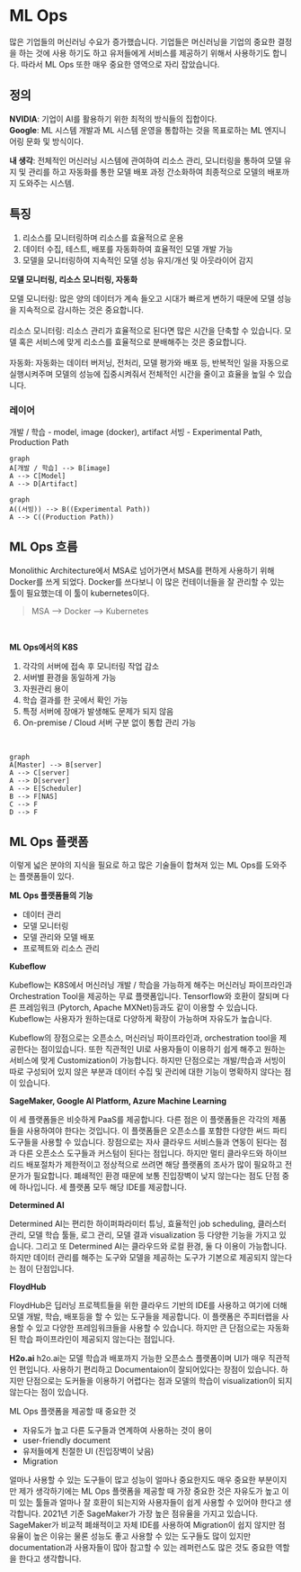 
# ML Ops

많은 기업들의 머신러닝 수요가 증가했습니다.
기업들은 머신러닝을 기업의 중요한 결정을 하는 것에 사용 하기도 하고 유저들에게 서비스를 제공하기 위해서 사용하기도 합니다.
따라서 ML Ops 또한 매우 중요한 영역으로 자리 잡았습니다.

## 정의
**NVIDIA**: 기업이 AI를 활용하기 위한 최적의 방식들의 집합이다.<br>
**Google**: ML 시스템 개발과 ML 시스템 운영을 통합하는 것을 목표로하는 ML 엔지니어링 문화 및 방식이다.<br>

**내 생각**: 전체적인 머신러닝 시스템에 관여하여 리소스 관리, 모니터링을 통하여 모델 유지 및 관리를 하고 자동화를 통한 모델 배포 과정 간소화하여 최종적으로 모델의 배포까지 도와주는 시스템.

## 특징

 1. 리소스를 모니터링하며 리소스를 효율적으로 운용
 2. 데이터 수집, 테스트, 배포를 자동화하여 효율적인 모델 개발 가능
 3. 모델을 모니터링하여 지속적인 모델 성능 유지/개선 및 아웃라이어 감지

**모델 모니터링, 리소스 모니터링, 자동화**

모델 모니터링: 많은 양의 데이터가 계속 들오고 시대가 빠르게 변하기 때문에 모델 성능을 지속적으로 감시하는 것은 중요합니다.
<br>
<br>
리소스 모니터링: 리소스 관리가 효율적으로 된다면 많은 시간을 단축할 수 있습니다. 모델 혹은 서비스에 맞게 리소스를 효율적으로 분배해주는 것은 중요합니다.
<br>
<br>
자동화: 자동화는 데이터 버저닝, 전처리, 모델 평가와 배포 등, 반복적인 일을 자동으로 실행시켜주며 모델의 성능에 집중시켜줘서 전체적인 시간을 줄이고 효율을 높일 수 있습니다.

### 레이어
개발 / 학습 - model, image (docker), artifact
서빙 - Experimental Path, Production Path

```mermaid
graph
A[개발 / 학습] --> B[image]
A --> C[Model]
A --> D[Artifact]
```
```mermaid
graph
A((서빙)) --> B((Experimental Path))
A --> C((Production Path))
```

## ML Ops 흐름
Monolithic Architecture에서 MSA로 넘어가면서 MSA를 편하게 사용하기 위해 Docker를 쓰게 되었다. Docker를 쓰다보니 이 많은 컨테이너들을 잘 관리할 수 있는 툴이 필요했는데 이 툴이 kubernetes이다. <br>
> MSA --> Docker --> Kubernetes
<br>

**ML Ops에서의 K8S**

1. 각각의 서버에 접속 후 모니터링 작업 감소
2. 서버별 환경을 동일하게 가능
3. 자원관리 용이
4. 학습 결과를 한 곳에서 확인 가능
5. 특정 서버에 장애가 발생해도 문제가 되지 않음
6. On-premise / Cloud 서버 구분 없이 통합 관리 가능

<br>

```mermaid
graph
A[Master] --> B[server]
A --> C[server]
A --> D[server]
A --> E[Scheduler]
B --> F[NAS]
C --> F
D --> F
```


## ML Ops 플랫폼
이렇게 넓은 분야의 지식을 필요로 하고 많은 기술들이 합쳐져 있는 ML Ops를 도와주는 플랫폼들이 있다. 

**ML Ops 플랫폼들의 기능**

 - 데이터 관리
 - 모델 모니터링
 - 모델 관리와 모델 배포
 - 프로젝트와 리소스 관리

**Kubeflow**

Kubeflow는 K8S에서 머신러닝 개발 / 학습을 가능하게 해주는 머신러닝 파이프라인과 Orchestration Tool을 제공하는 무료 플랫폼입니다. Tensorflow와 호환이 잘되며 다른 프레임워크 (Pytorch, Apache MXNet)등과도 같이 이용할 수 있습니다. Kubeflow는 사용자가 원하는대로 다양하게 확장이 가능하며 자유도가 높습니다. 

Kubeflow의 장점으로는 오픈소스, 머신러닝 파이프라인과, orchestration tool을 제공한다는 점이있습니다. 또한 직관적인 UI로 사용자들이 이용하기 쉽게 해주고 원하는 서비스에 맞게 Customization이 가능합니다.
하지만 단점으로는 개발/학습과 서빙이 따로 구성되어 있지 않은 부분과 데이터 수집 및 관리에 대한 기능이 명확하지 않다는 점이 있습니다.

**SageMaker, Google AI Platform, Azure Machine Learning**

이 세 플랫폼들은 비슷하게 PaaS를 제공합니다. 다른 점은 이 플랫폼들은 각각의 제품들을 사용하여야 한다는 것입니다. 이 플랫폼들은 오픈소스를 포함한 다양한 써드 파티 도구들을 사용할 수 있습니다. 장점으로는 자사 클라우드 서비스들과 연동이 된다는 점과 다른 오픈소스 도구들과 커스텀이 된다는 점입니다. 하지만 멀티 클라우드와 하이브리드 배포절차가 제한적이고 정상적으로 쓰려면 해당 플랫폼의 조사가 많이 필요하고 전문가가 필요합니다. 폐쇄적인 환경 때문에 보통 진입장벽이 낮지 않는다는 점도 단점 중에 하나입니다. 세 플랫폼 모두 해당 IDE를 제공합니다.

**Determined AI**

Determined AI는 편리한 하이퍼파라미터 튜닝, 효율적인 job scheduling, 클러스터 관리, 모델 학습 툴들, 로그 관리, 모델 결과 visualization 등 다양한 기능을 가지고 있습니다. 그리고 또 Determined AI는 클라우드와 로컬 환경, 둘 다 이용이 가능합니다. 하지만 데이터 관리를 해주는 도구와 모델을 제공하는 도구가 기본으로 제공되지 않는다는 점이 단점입니다.

**FloydHub**

FloydHub은 딥러닝 프로젝트들을 위한 클라우드 기반의 IDE를 사용하고 여기에 더해 모델 개발, 학습, 배포등을 할 수 있는 도구들을 제공합니다. 이 플랫폼은 주피터랩을 사용할 수 있고 다양한 프레임워크들을 사용할 수 있습니다. 하지만 큰 단점으로는 자동화된 학습 파이프라인이 제공되지 않는다는 점입니다.

**H2o.ai**
h2o.ai는 모델 학습과 배포까지 가능한 오픈소스 플랫폼이며 UI가 매우 직관적인 편입니다. 사용하기 편리하고 Documentaion이 잘되어있다는 장점이 있습니다. 하지만 단점으로는 도커들을 이용하기 어렵다는 점과 모델의 학습이 visualization이 되지 않는다는 점이 있습니다.


ML Ops 플랫폼을 제공할 때 중요한 것

- 자유도가 높고 다른 도구들과 연계하여 사용하는 것이 용이
- user-friendly document
- 유저들에게 친절한 UI (진입장벽이 낮음)
- Migration

얼마나 사용할 수 있는 도구들이 많고 성능이 얼마나 중요한지도 매우 중요한 부분이지만 제가 생각하기에는 ML Ops 플랫폼을 제공할 때 가장 중요한 것은 자유도가 높고 이미 있는 툴들과 얼마나 잘 호환이 되는지와 사용자들이 쉽게 사용할 수 있어야 한다고 생각합니다. 2021년 기준 SageMaker가 가장 높은 점유율을 가지고 있습니다. SageMaker가 비교적 폐쇄적이고 자체 IDE를 사용하여 Migration이 쉽지 않지만 점유율이 높은 이유는 물론 성능도 좋고 사용할 수 있는 도구들도 많이 있지만 documentation과 사용자들이 많아 참고할 수 있는 레퍼런스도 많은 것도 중요한 역할을 한다고 생각합니다. 

